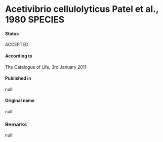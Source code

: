 Acetivibrio cellulolyticus Patel et al., 1980 SPECIES
=======

#### Status
ACCEPTED

#### According to
The Catalogue of Life, 3rd January 2011

#### Published in
null

#### Original name
null

### Remarks
null